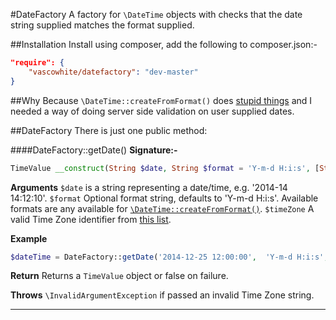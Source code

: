 #DateFactory
A factory for `\DateTime` objects with checks that the date string supplied matches the format supplied.

##Installation
Install using composer, add the following to composer.json:-

```json
"require": {
    "vascowhite/datefactory": "dev-master"
}
```

##Why
Because `\DateTime::createFromFormat()` does [stupid things](http://3v4l.org/9qavI) and I needed a way of doing server side validation on user supplied dates.

##DateFactory
There is just one public method:

####DateFactory::getDate()
__Signature:-__
```php
TimeValue __construct(String $date, String $format = 'Y-m-d H:i:s', [String $timeZone])
```

__Arguments__
`$date` is a string representing a date/time, e.g. '2014-14 14:12:10'.
`$format` Optional format string, defaults to 'Y-m-d H:i:s'. Available formats are any available for [`\DateTime::createFromFormat()`](http://php.net/manual/en/datetime.createfromformat.php).
`$timeZone` A valid Time Zone identifier from [this list](http://php.net/manual/en/timezones.php).

__Example__
```php
$dateTime = DateFactory::getDate('2014-12-25 12:00:00',  'Y-m-d H:i:s', 'Europe/London');
```

__Return__
Returns a `TimeValue` object or false on failure.

__Throws__
`\InvalidArgumentException` if passed an invalid Time Zone string.

---